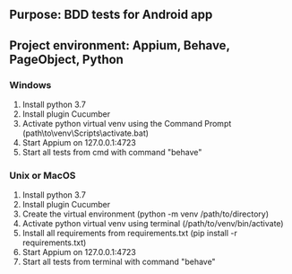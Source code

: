 ## Purpose: BDD tests for Android app 
## Project environment:  Appium, Behave, PageObject, Python
### Windows
1. Install python 3.7
2. Install plugin Cucumber
3. Activate python virtual venv using the Command Prompt (path\to\venv\Scripts\activate.bat)
4. Start Appium on 127.0.0.1:4723
5. Start all tests from cmd with command "behave"

### Unix or MacOS
1. Install python 3.7
2. Install plugin Cucumber
3. Create the virtual environment (python -m venv /path/to/directory)
4. Activate python virtual venv using terminal (/path/to/venv/bin/activate)
5. Install all requirements from requirements.txt (pip install -r requirements.txt)
6. Start Appium on 127.0.0.1:4723
7. Start all tests from terminal with command "behave"
